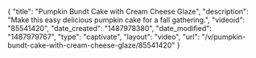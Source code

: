 {
    "title": "Pumpkin Bundt Cake with Cream Cheese Glaze",
    "description": "Make this easy delicious pumpkin cake for a fall gathering.",
    "videoid": "85541420",
    "date_created": "1487978380",
    "date_modified": "1487979767",
    "type": "captivate",
    "layout": "video",
    "url": "\/v\/pumpkin-bundt-cake-with-cream-cheese-glaze\/85541420"
}